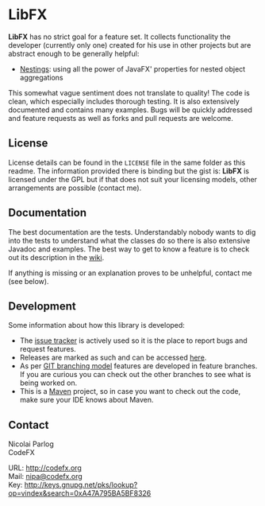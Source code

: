 # LibFX

**LibFX** has no strict goal for a feature set. It collects functionality the developer (currently only one) created for his use in other projects but are abstract enough to be generally helpful:
* [Nestings](https://github.com/CodeFX-org/LibFX/wiki/Nestings): using all the power of JavaFX' properties for nested object aggregations

This somewhat vague sentiment does not translate to quality! The code is clean, which especially includes thorough testing. It is also extensively documented and contains many examples. Bugs will be quickly addressed and feature requests as well as forks and pull requests are welcome.

## License

License details can be found in the `LICENSE` file in the same folder as this readme. The information provided there is binding but the gist is: **LibFX** is licensed under the GPL but if that does not suit your licensing models, other arrangements are possible (contact me).

## Documentation

The best documentation are the tests. Understandably nobody wants to dig into the tests to understand what the classes do so there is also extensive Javadoc and examples. The best way to get to know a feature is to check out its description in the [wiki](https://github.com/CodeFX-org/LibFX/wiki).

If anything is missing or an explanation proves to be unhelpful, contact me (see below).

## Development

Some information about how this library is developed:

* The [issue tracker](https://github.com/CodeFX-org/LibFX/issues) is actively used so it is the place to report bugs and request features.
* Releases are marked as such and can be accessed [here](https://github.com/CodeFX-org/LibFX/releases).
* As per [GIT branching model](http://nvie.com/posts/a-successful-git-branching-model/) features are developed in feature branches. If you are curious you can check out the other branches to see what is being worked on.
* This is a [Maven](http://maven.apache.org/) project, so in case you want to check out the code, make sure your IDE knows about Maven.

## Contact

Nicolai Parlog <br>
CodeFX

URL: http://codefx.org <br>
Mail: nipa@codefx.org <br>
Key: http://keys.gnupg.net/pks/lookup?op=vindex&search=0xA47A795BA5BF8326 <br>
